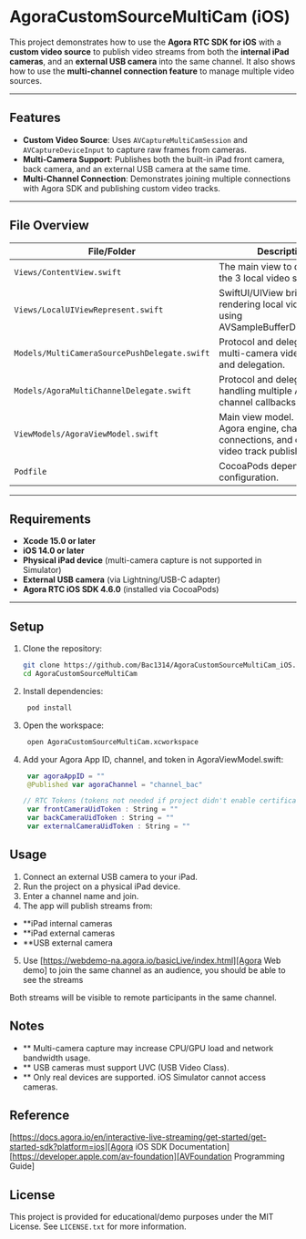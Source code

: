 # AgoraCustomSourceMultiCam (iOS)

This project demonstrates how to use the **Agora RTC SDK for iOS** with a **custom video source** to publish video streams from both the **internal iPad cameras**, and an **external USB camera** into the same channel. It also shows how to use the **multi-channel connection feature** to manage multiple video sources.

---

## Features

- **Custom Video Source**: Uses `AVCaptureMultiCamSession` and `AVCaptureDeviceInput` to capture raw frames from cameras.
- **Multi-Camera Support**: Publishes both the built-in iPad front camera, back camera, and an external USB camera at the same time.
- **Multi-Channel Connection**: Demonstrates joining multiple connections with Agora SDK and publishing custom video tracks.

---

## File Overview

| File/Folder                                         | Description                                                                                    |
|-----------------------------------------------------|------------------------------------------------------------------------------------------------|
| `Views/ContentView.swift`                           | The main view to display all the 3 local video streams                                         |
| `Views/LocalUIViewRepresent.swift`                  | SwiftUI/UIView bridge for rendering local video frames using AVSampleBufferDisplayLayer.       |
| `Models/MultiCameraSourcePushDelegate.swift`        | Protocol and delegator for multi-camera video capture and delegation.                          |
| `Models/AgoraMultiChannelDelegate.swift`            | Protocol and delegator for handling multiple Agora channel callbacks.                          |
| `ViewModels/AgoraViewModel.swift`                   | Main view model. Manages Agora engine, channel connections, and custom video track publishing. |
| `Podfile`                                           | CocoaPods dependencies configuration.                                                          |

---

## Requirements

- **Xcode 15.0 or later**  
- **iOS 14.0 or later**  
- **Physical iPad device** (multi-camera capture is not supported in Simulator)  
- **External USB camera** (via Lightning/USB-C adapter)  
- **Agora RTC iOS SDK 4.6.0** (installed via CocoaPods)  

---

## Setup

1. Clone the repository:
   ```bash
   git clone https://github.com/Bac1314/AgoraCustomSourceMultiCam_iOS.git
   cd AgoraCustomSourceMultiCam
   ```
   
2. Install dependencies:

   ```bash
    pod install
   ```
3. Open the workspace:

   ```bash
    open AgoraCustomSourceMultiCam.xcworkspace
   ```
4. Add your Agora App ID, channel, and token in AgoraViewModel.swift:

   ```swift
    var agoraAppID = ""
    @Published var agoraChannel = "channel_bac"

   // RTC Tokens (tokens not needed if project didn't enable certificate)
    var frontCameraUidToken : String = ""
    var backCameraUidToken : String = ""
    var externalCameraUidToken : String = ""
   ```
   
## Usage
1. Connect an external USB camera to your iPad.
2. Run the project on a physical iPad device.
3. Enter a channel name and join.
4. The app will publish streams from:
- **iPad internal cameras
- **iPad external cameras
- **USB external camera
5. Use [https://webdemo-na.agora.io/basicLive/index.html][Agora Web demo] to join the same channel as an audience, you should be able to see the streams 

Both streams will be visible to remote participants in the same channel.

## Notes
- ** Multi-camera capture may increase CPU/GPU load and network bandwidth usage.
- ** USB cameras must support UVC (USB Video Class).
- ** Only real devices are supported. iOS Simulator cannot access cameras.

## Reference
[https://docs.agora.io/en/interactive-live-streaming/get-started/get-started-sdk?platform=ios][Agora iOS SDK Documentation]
[https://developer.apple.com/av-foundation][AVFoundation Programming Guide]

## License
This project is provided for educational/demo purposes under the MIT License. See `LICENSE.txt` for more information.
